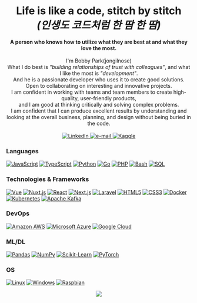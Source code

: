 <h1 align="center">Life is like a code, stitch by stitch<br><i>(인생도 코드처럼 한 땀 한 땀)</i></h1>

<p align="center">
    <b>A person who knows how to utilize what they are best at and what they love the most.</b><br><br>
    I'm Bobby Park(jongilnose)<br>
    What I do best is <i>"building relationships of trust with colleagues"</i>, and what I like the most is <i>"development"</i>.<br>
    And he is a passionate developer who uses it to create good solutions.<br>
    Open to collaborating on interesting and innovative projects.<br>
    I am confident in working with teams and team members to create high-quality, user-friendly products,<br>
    and I am good at thinking critically and solving complex problems.<br>
    I am confident that I can produce excellent results by understanding and looking at the overall business, planning, and design without being buried in the code.<br>
    <br>
    <a href="https://www.linkedin.com/in/jongilnose">
        <img src="https://img.shields.io/badge/LinkedIn-blue?style=flat-square&logo=linkedin" alt="LinkedIn">
    </a>
    <a href="mailto:jongilnose@gmail.com">
        <img src="https://img.shields.io/badge/Email-blue?style=flat-square&logo=gmail&logoColor=white" alt="e-mail">
    </a>
    <a href="https://www.kaggle.com/jongilpark">
        <img src="https://img.shields.io/badge/Kaggle-blue?style=flat-square&logo=kaggle" alt="Kaggle">
    </a>
</p>

### Languages
[![JavaScript](https://img.shields.io/badge/javascript-black?style=for-the-badge&logo=javascript)](https://github.com/jongilnose)
[![TypeScript](https://img.shields.io/badge/typescript-black?style=for-the-badge&logo=typescript)](https://github.com/jongilnose)
[![Python](https://img.shields.io/badge/python-black?style=for-the-badge&logo=python)](https://github.com/jongilnose)
[![Go](https://img.shields.io/badge/go-black?style=for-the-badge&logo=go)](https://github.com/jongilnose)
[![PHP](https://img.shields.io/badge/php-black?style=for-the-badge&logo=php)](https://github.com/jongilnose)
[![Bash](https://img.shields.io/badge/bash-black?style=for-the-badge&logo=gnu-bash)](https://github.com/jongilnose)
[![SQL](https://img.shields.io/badge/sql-black?style=for-the-badge&logo=mysql)](https://github.com/jongilnose)

### Technologies & Frameworks
[![Vue](https://img.shields.io/badge/Vue.js-black?style=for-the-badge&logo=Vue.js)](https://github.com/jongilnose)
[![Nuxt.js](https://img.shields.io/badge/Nuxt.js-black?style=for-the-badge&logo=Nuxt.js)](https://github.com/jongilnose)
[![React](https://img.shields.io/badge/react-black?style=for-the-badge&logo=react)](https://github.com/jongilnose)
[![Next.js](https://img.shields.io/badge/Next.js-black?style=for-the-badge&logo=Next.js)](https://github.com/jongilnose)
[![Laravel](https://img.shields.io/badge/Laravel-black?style=for-the-badge&logo=Laravel)](https://github.com/jongilnose)
[![HTML5](https://img.shields.io/badge/html5-black?style=for-the-badge&logo=html5)](https://hub.docker.com/u/jongilnose)
[![CSS3](https://img.shields.io/badge/css3-black?style=for-the-badge&logo=css3)](https://hub.docker.com/u/jongilnose)
[![Docker](https://img.shields.io/badge/docker-black?style=for-the-badge&logo=docker)](https://hub.docker.com/u/jongilnose)
[![Kubernetes](https://img.shields.io/badge/Kubernetes-black?style=for-the-badge&logo=Kubernetes)](https://hub.docker.com/u/jongilnose)
[![Apache Kafka](https://img.shields.io/badge/ApacheKafka-black?style=for-the-badge&logo=ApacheKafka)](https://hub.docker.com/u/jongilnose)

### DevOps
[![Amazon AWS](https://img.shields.io/badge/AmazonAWS-black?style=for-the-badge&logo=Amazon-AWS)](https://hub.docker.com/u/jongilnose)
[![Microsoft Azure](https://img.shields.io/badge/MicrosoftAzure-black?style=for-the-badge&logo=MicrosoftAzure)](https://hub.docker.com/u/jongilnose)
[![Google Cloud](https://img.shields.io/badge/GoogleCloud-black?style=for-the-badge&logo=GoogleCloud)](https://hub.docker.com/u/jongilnose)

### ML/DL
[![Pandas](https://img.shields.io/badge/pandas-black?style=for-the-badge&logo=pandas)](https://github.com/jongilnose)
[![NumPy](https://img.shields.io/badge/numpy-black?style=for-the-badge&logo=numpy)](https://github.com/jongilnose)
[![Scikit-Learn](https://img.shields.io/badge/scikit--learn-black?style=for-the-badge&logo=scikit-learn)](https://github.com/jongilnose)
[![PyTorch](https://img.shields.io/badge/PyTorch-black?style=for-the-badge&logo=PyTorch)](https://github.com/wervlad)

### OS
[![Linux](https://img.shields.io/badge/linux-black?style=for-the-badge&logo=Linux)](https://github.com/jongilnose)
[![Windows](https://img.shields.io/badge/Windows-black?style=for-the-badge&logo=Windows)](https://github.com/jongilnose)
[![Raspbian](https://img.shields.io/badge/RaspberryPi-black?style=for-the-badge&logo=RaspberryPi)](https://github.com/jongilnose)

<p align="center">
  <a href="https://github.com/jongilnose">
    <img src="https://komarev.com/ghpvc/?username=jongilnose&color=white&style=flat)" />
  </a>
</p>
<!--
**jongilnose/jongilnose** is a ✨ _special_ ✨ repository because its `README.md` (this file) appears on your GitHub profile.

Here are some ideas to get you started:

- 🔭 I’m currently working on ...
- 🌱 I’m currently learning ...
- 👯 I’m looking to collaborate on ...
- 🤔 I’m looking for help with ...
- 💬 Ask me about ...
- 📫 How to reach me: ...
- 😄 Pronouns: ...
- ⚡ Fun fact: ...
-->
